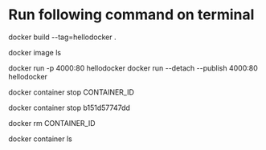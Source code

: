 
# Run following command on terminal

docker build --tag=hellodocker .

docker image ls

docker run -p 4000:80 hellodocker
docker run --detach --publish 4000:80 hellodocker


docker container stop CONTAINER_ID 

docker container stop b151d57747dd

docker rm CONTAINER_ID

docker container ls